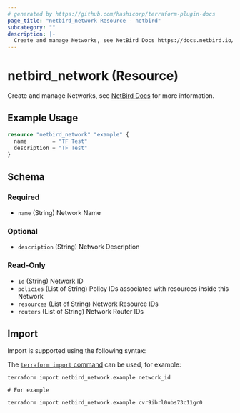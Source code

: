 ```yaml
---
# generated by https://github.com/hashicorp/terraform-plugin-docs
page_title: "netbird_network Resource - netbird"
subcategory: ""
description: |-
  Create and manage Networks, see NetBird Docs https://docs.netbird.io/how-to/networks for more information.
---
```


# netbird_network (Resource)

Create and manage Networks, see [NetBird Docs](https://docs.netbird.io/how-to/networks) for more information.

## Example Usage

```terraform
resource "netbird_network" "example" {
  name        = "TF Test"
  description = "TF Test"
}
```

<!-- schema generated by tfplugindocs -->
## Schema

### Required

- `name` (String) Network Name

### Optional

- `description` (String) Network Description

### Read-Only

- `id` (String) Network ID
- `policies` (List of String) Policy IDs associated with resources inside this Network
- `resources` (List of String) Network Resource IDs
- `routers` (List of String) Network Router IDs

## Import

Import is supported using the following syntax:

The [`terraform import` command](https://developer.hashicorp.com/terraform/cli/commands/import) can be used, for example:

```shell
terraform import netbird_network.example network_id

# For example

terraform import netbird_network.example cvr9ibrl0ubs73c11gr0
```
